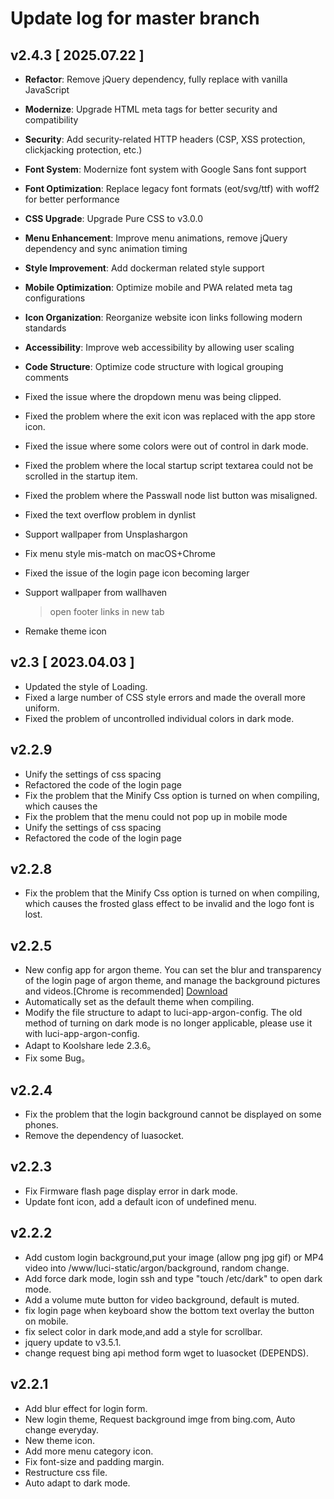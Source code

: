 # Update log for master branch

## v2.4.3 [ 2025.07.22 ]

- **Refactor**: Remove jQuery dependency, fully replace with vanilla JavaScript
- **Modernize**: Upgrade HTML meta tags for better security and compatibility
- **Security**: Add security-related HTTP headers (CSP, XSS protection, clickjacking protection, etc.)
- **Font System**: Modernize font system with Google Sans font support
- **Font Optimization**: Replace legacy font formats (eot/svg/ttf) with woff2 for better performance
- **CSS Upgrade**: Upgrade Pure CSS to v3.0.0
- **Menu Enhancement**: Improve menu animations, remove jQuery dependency and sync animation timing
- **Style Improvement**: Add dockerman related style support
- **Mobile Optimization**: Optimize mobile and PWA related meta tag configurations
- **Icon Organization**: Reorganize website icon links following modern standards
- **Accessibility**: Improve web accessibility by allowing user scaling
- **Code Structure**: Optimize code structure with logical grouping comments

- Fixed the issue where the dropdown menu was being clipped.
- Fixed the problem where the exit icon was replaced with the app store icon.
- Fixed the issue where some colors were out of control in dark mode.
- Fixed the problem where the local startup script textarea could not be scrolled in the startup item.
- Fixed the problem where the Passwall node list button was misaligned.
- Fixed the text overflow problem in dynlist 
- Support wallpaper from Unsplashargon
- Fix menu style mis-match on macOS+Chrome
- Fixed the issue of the login page icon becoming larger
- Support wallpaper from wallhaven
  > open footer links in new tab
- Remake theme icon

## v2.3 [ 2023.04.03 ]

- Updated the style of Loading.
- Fixed a large number of CSS style errors and made the overall more uniform.
- Fixed the problem of uncontrolled individual colors in dark mode.

## v2.2.9

- Unify the settings of css spacing
- Refactored the code of the login page
- Fix the problem that the Minify Css option is turned on when compiling, which causes the
- Fix the problem that the menu could not pop up in mobile mode
- Unify the settings of css spacing
- Refactored the code of the login page

## v2.2.8

- Fix the problem that the Minify Css option is turned on when compiling, which causes the frosted glass effect to be invalid and the logo font is lost.

## v2.2.5

- New config app for argon theme. You can set the blur and transparency of the login page of argon theme, and manage the background pictures and videos.[Chrome is recommended] [Download](https://github.com/jerrykuku/luci-app-argon-config/releases/download/v0.8-beta/luci-app-argon-config_0.8-beta_all.ipk)
- Automatically set as the default theme when compiling.
- Modify the file structure to adapt to luci-app-argon-config. The old method of turning on dark mode is no longer applicable, please use it with luci-app-argon-config.
- Adapt to Koolshare lede 2.3.6。
- Fix some Bug。

## v2.2.4

- Fix the problem that the login background cannot be displayed on some phones.
- Remove the dependency of luasocket.

## v2.2.3

- Fix Firmware flash page display error in dark mode.
- Update font icon, add a default icon of undefined menu.

## v2.2.2

- Add custom login background,put your image (allow png jpg gif) or MP4 video into /www/luci-static/argon/background, random change.
- Add force dark mode, login ssh and type "touch /etc/dark" to open dark mode.
- Add a volume mute button for video background, default is muted.
- fix login page when keyboard show the bottom text overlay the button on mobile.
- fix select color in dark mode,and add a style for scrollbar.
- jquery update to v3.5.1.
- change request bing api method form wget to luasocket (DEPENDS).

## v2.2.1

- Add blur effect for login form.
- New login theme, Request background imge from bing.com, Auto change everyday.
- New theme icon.
- Add more menu category icon.
- Fix font-size and padding margin.
- Restructure css file.
- Auto adapt to dark mode.
